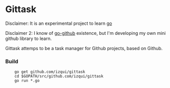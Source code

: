 Gittask
=======

Disclaimer: It is an experimental project to learn [go](http://golang.org)

Disclaimer 2: I know of [go-github](https://github.com/google/go-github) existence, but I'm developing my own mini github library to learn.

Gittask attemps to be a task manager for Github projects, based on Github.

### Build

```
	go get github.com/izqui/gittask
	cd $GOPATH/src/github.com/izqui/gittask
	go run *.go
```